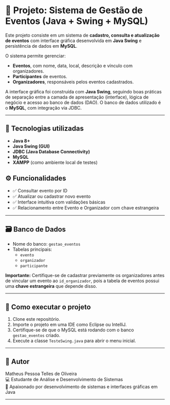 # 📌 Projeto: Sistema de Gestão de Eventos (Java + Swing + MySQL)

Este projeto consiste em um sistema de **cadastro, consulta e atualização de eventos** com interface gráfica desenvolvida em **Java Swing** e persistência de dados em **MySQL**.

O sistema permite gerenciar:
- **Eventos**, com nome, data, local, descrição e vínculo com organizadores.
- **Participantes** de eventos.
- **Organizadores**, responsáveis pelos eventos cadastrados.

A interface gráfica foi construída com **Java Swing**, seguindo boas práticas de separação entre a camada de apresentação (interface), lógica de negócio e acesso ao banco de dados (DAO). O banco de dados utilizado é o **MySQL**, com integração via JDBC.

---

## 🔧 Tecnologias utilizadas

- **Java 8+**
- **Java Swing (GUI)**
- **JDBC (Java Database Connectivity)**
- **MySQL**
- **XAMPP** (como ambiente local de testes)

## ⚙️ Funcionalidades

- ✅ Consultar evento por ID
- ✅ Atualizar ou cadastrar novo evento
- ✅ Interface intuitiva com validações básicas
- ✅ Relacionamento entre Evento e Organizador com chave estrangeira

---

## 🗃️ Banco de Dados

- Nome do banco: `gestao_eventos`
- Tabelas principais:
  - `evento`
  - `organizador`
  - `participante`

**Importante:** Certifique-se de cadastrar previamente os organizadores antes de vincular um evento ao `id_organizador`, pois a tabela de eventos possui uma **chave estrangeira** que depende disso.

---

## 🚀 Como executar o projeto

1. Clone este repositório.
2. Importe o projeto em uma IDE como Eclipse ou IntelliJ.
3. Certifique-se de que o MySQL está rodando com o banco `gestao_eventos` criado.
4. Execute a classe `TesteSwing.java` para abrir o menu inicial.

---

## 👤 Autor

Matheus Pessoa Telles de Oliveira  
💻 Estudante de Análise e Desenvolvimento de Sistemas  
🚀 Apaixonado por desenvolvimento de sistemas e interfaces gráficas em Java

---


